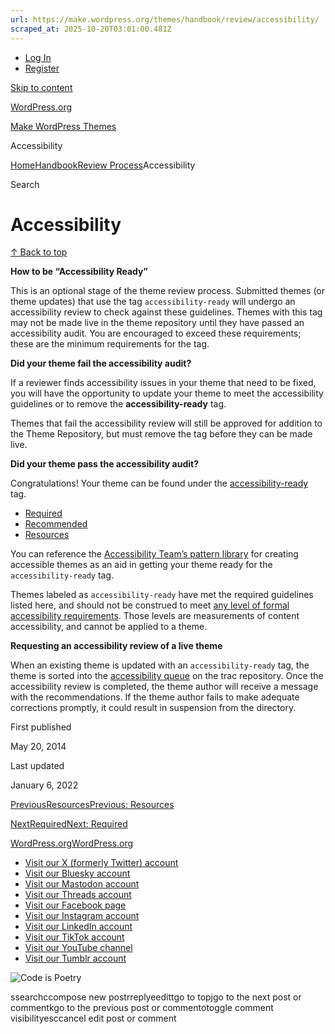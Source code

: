 ```yaml
---
url: https://make.wordpress.org/themes/handbook/review/accessibility/
scraped_at: 2025-10-20T03:01:00.481Z
---
```


- [Log In](https://login.wordpress.org/?redirect_to=https%3A%2F%2Fmake.wordpress.org%2Fthemes%2Fhandbook%2Freview%2Faccessibility%2F&locale=en_US)
- [Register](https://login.wordpress.org/register?locale=en_US)

[Skip to content](https://make.wordpress.org/themes/handbook/review/accessibility/#wp--skip-link--target)

[WordPress.org](https://wordpress.org/)

[Make WordPress Themes](https://make.wordpress.org/themes)

Accessibility

[Home](https://make.wordpress.org/themes)[Handbook](https://make.wordpress.org/themes/handbook/)[Review Process](https://make.wordpress.org/themes/handbook/review/)Accessibility

Search

# Accessibility

[↑ Back to top](https://make.wordpress.org/themes/handbook/review/accessibility/#wp--skip-link--target)

**How to be “Accessibility Ready”**

This is an optional stage of the theme review process. Submitted themes (or theme updates) that use the tag `accessibility-ready` will undergo an accessibility review to check against these guidelines. Themes with this tag may not be made live in the theme repository until they have passed an accessibility audit. You are encouraged to exceed these requirements; these are the minimum requirements for the tag.

**Did your theme fail the accessibility audit?**

If a reviewer finds accessibility issues in your theme that need to be fixed, you will have the opportunity to update your theme to meet the accessibility guidelines or to remove the **accessibility-ready** tag.

Themes that fail the accessibility review will still be approved for addition to the Theme Repository, but must remove the tag before they can be made live.

**Did your theme pass the accessibility audit?**

Congratulations! Your theme can be found under the [accessibility-ready](https://wordpress.org/themes/tags/accessibility-ready) tag.

- [Required](https://make.wordpress.org/themes/handbook/review/accessibility/required/)
- [Recommended](https://make.wordpress.org/themes/handbook/review/accessibility/recommended/)
- [Resources](https://make.wordpress.org/themes/handbook/review/accessibility/resources/)

You can reference the [Accessibility Team’s pattern library](https://github.com/wpaccessibility/a11ythemepatterns) for creating accessible themes as an aid in getting your theme ready for the `accessibility-ready` tag.

Themes labeled as `accessibility-ready` have met the required guidelines listed here, and should not be construed to meet [any level of formal accessibility requirements](https://make.wordpress.org/accessibility/handbook/make/which-questions-should-you-ask/#levels-of-accessibility). Those levels are measurements of content accessibility, and cannot be applied to a theme.

**Requesting an accessibility review of a live theme**

When an existing theme is updated with an `accessibility-ready` tag, the theme is sorted into the [accessibility queue](https://themes.trac.wordpress.org/query?status=closed&keywords=~accessibility-ready&changetime=90+days..&groupdesc=1&owner=themetracbot&report=29&col=id&col=summary&col=changetime&col=resolution&col=owner&col=reporter&desc=1&order=changetime) on the trac repository. Once the accessibility review is completed, the theme author will receive a message with the recommendations. If the theme author fails to make adequate corrections promptly, it could result in suspension from the directory.

First published

May 20, 2014

Last updated

January 6, 2022

[PreviousResourcesPrevious: Resources](https://make.wordpress.org/themes/handbook/review/resources/)

[NextRequiredNext: Required](https://make.wordpress.org/themes/handbook/review/accessibility/required/)

[WordPress.org](https://wordpress.org/)[WordPress.org](https://wordpress.org/)

- [Visit our X (formerly Twitter) account](https://www.x.com/WordPress)
- [Visit our Bluesky account](https://bsky.app/profile/wordpress.org)
- [Visit our Mastodon account](https://mastodon.world/@WordPress)
- [Visit our Threads account](https://www.threads.net/@wordpress)
- [Visit our Facebook page](https://www.facebook.com/WordPress/)
- [Visit our Instagram account](https://www.instagram.com/wordpress/)
- [Visit our LinkedIn account](https://www.linkedin.com/company/wordpress)
- [Visit our TikTok account](https://www.tiktok.com/@wordpress)
- [Visit our YouTube channel](https://www.youtube.com/wordpress)
- [Visit our Tumblr account](https://wordpress.tumblr.com/)

![Code is Poetry](https://s.w.org/style/images/code-is-poetry-for-dark-bg.svg)

ssearchccompose new postrreplyeedittgo to topjgo to the next post or commentkgo to the previous post or commentotoggle comment visibilityesccancel edit post or comment